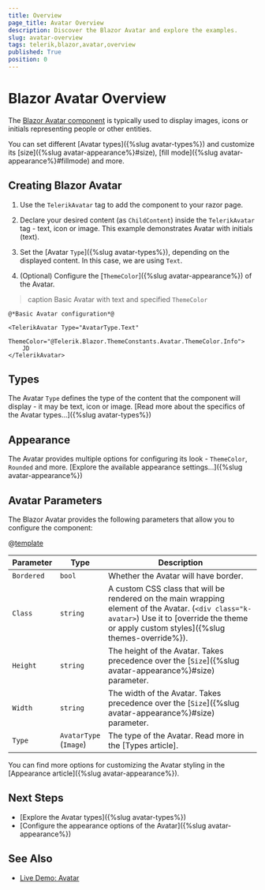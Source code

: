 ```yaml
---
title: Overview
page_title: Avatar Overview
description: Discover the Blazor Avatar and explore the examples.
slug: avatar-overview
tags: telerik,blazor,avatar,overview
published: True
position: 0
---
```


# Blazor Avatar Overview

The <a href="https://www.telerik.com/blazor-ui/avatar" target="_blank">Blazor Avatar component</a> is typically used to display images, icons or initials representing people or other entities.

You can set different [Avatar types]({%slug avatar-types%}) and customize its [size]({%slug avatar-appearance%}#size), [fill mode]({%slug avatar-appearance%}#fillmode) and more.

## Creating Blazor Avatar

1. Use the `TelerikAvatar` tag to add the component to your razor page.

1. Declare your desired content (as `ChildContent`) inside the `TelerikAvatar` tag - text, icon or image. This example demonstrates Avatar with initials (text).

1. Set the [Avatar `Type`]({%slug avatar-types%}), depending on the displayed content. In this case, we are using `Text`.

1. (Optional) Configure the [`ThemeColor`]({%slug avatar-appearance%}) of the Avatar.

>caption Basic Avatar with text and specified `ThemeColor`

````CSHTML
@*Basic Avatar configuration*@

<TelerikAvatar Type="AvatarType.Text"
               ThemeColor="@Telerik.Blazor.ThemeConstants.Avatar.ThemeColor.Info">
    JD
</TelerikAvatar>
````

## Types

The Avatar `Type` defines the type of the content that the component will display - it may be text, icon or image. [Read more about the specifics of the Avatar types...]({%slug avatar-types%})

## Appearance

The Avatar provides multiple options for configuring its look - `ThemeColor`, `Rounded` and more. [Explore the available appearance settings...]({%slug avatar-appearance%})

## Avatar Parameters

The Blazor Avatar provides the following parameters that allow you to configure the component:

@[template](/_contentTemplates/common/parameters-table-styles.md#table-layout)

| Parameter    | Type  | Description |
| ----------- | ----------- | -------|
| `Bordered` | `bool` | Whether the Avatar will have border. |
| `Class` | `string` | A custom CSS class that will be rendered on the main wrapping element of the Avatar. (`<div class="k-avatar>`) Use it to [override the theme or apply custom styles]({%slug themes-override%}). |
| `Height` | `string` | The height of the Avatar. Takes precedence over the [`Size`]({%slug avatar-appearance%}#size) parameter. |
| `Width` | `string` | The width of the Avatar. Takes precedence over the [`Size`]({%slug avatar-appearance%}#size) parameter. |
| `Type` | `AvatarType` <br/> (`Image`) | The type of the Avatar. Read more in the [Types article]. |

You can find more options for customizing the Avatar styling in the [Appearance article]({%slug avatar-appearance%}).

## Next Steps

* [Explore the Avatar types]({%slug avatar-types%})
* [Configure the appearance options of the Avatar]({%slug avatar-appearance%})

## See Also

  * [Live Demo: Avatar](https://demos.telerik.com/blazor-ui/avatar/overview)